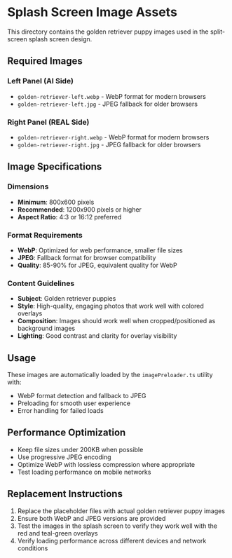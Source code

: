 # Splash Screen Image Assets

This directory contains the golden retriever puppy images used in the split-screen splash screen design.

## Required Images

### Left Panel (AI Side)
- `golden-retriever-left.webp` - WebP format for modern browsers
- `golden-retriever-left.jpg` - JPEG fallback for older browsers

### Right Panel (REAL Side)
- `golden-retriever-right.webp` - WebP format for modern browsers  
- `golden-retriever-right.jpg` - JPEG fallback for older browsers

## Image Specifications

### Dimensions
- **Minimum**: 800x600 pixels
- **Recommended**: 1200x900 pixels or higher
- **Aspect Ratio**: 4:3 or 16:12 preferred

### Format Requirements
- **WebP**: Optimized for web performance, smaller file sizes
- **JPEG**: Fallback format for browser compatibility
- **Quality**: 85-90% for JPEG, equivalent quality for WebP

### Content Guidelines
- **Subject**: Golden retriever puppies
- **Style**: High-quality, engaging photos that work well with colored overlays
- **Composition**: Images should work well when cropped/positioned as background images
- **Lighting**: Good contrast and clarity for overlay visibility

## Usage

These images are automatically loaded by the `imagePreloader.ts` utility with:
- WebP format detection and fallback to JPEG
- Preloading for smooth user experience
- Error handling for failed loads

## Performance Optimization

- Keep file sizes under 200KB when possible
- Use progressive JPEG encoding
- Optimize WebP with lossless compression where appropriate
- Test loading performance on mobile networks

## Replacement Instructions

1. Replace the placeholder files with actual golden retriever puppy images
2. Ensure both WebP and JPEG versions are provided
3. Test the images in the splash screen to verify they work well with the red and teal-green overlays
4. Verify loading performance across different devices and network conditions
